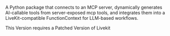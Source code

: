 A Python package that connects to an MCP server, dynamically generates AI-callable tools from server-exposed mcp tools, and integrates them into a LiveKit-compatible FunctionContext for LLM-based workflows.


This Version requires a Patched Version of Livekit
